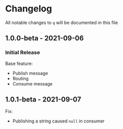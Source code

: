 # Changelog

All notable changes to `q` will be documented in this file

## 1.0.0-beta - 2021-09-06

### Initial Release
Base feature:
- Publish message
- Routing
- Consume message

## 1.0.1-beta - 2021-09-07
Fix:
- Publishing a string caused `null` in consumer